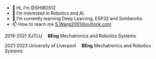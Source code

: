 - 👋 Hi, I’m @SHIBO512
- 👀 I’m interested in Robotics and AI.
- 🌱 I’m currently learning Deep Learning, ESP32 and Solidworks.
- 📫 How to reach me S.Wang2001@outlook.com

2019-2021 XJTLU&emsp; __BEng__ Mechatronics and Robotics Systems

2021-2023 University of Liverpool&emsp; __BEng__ Mechatronics and Robotics Systems

<!---
SHIBO512/SHIBO512 is a ✨ special ✨ repository because its `README.md` (this file) appears on your GitHub profile.
You can click the Preview link to take a look at your changes.
--->
